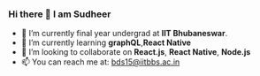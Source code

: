 ### Hi there 👋 I am Sudheer

<!--
**sudheerb9/sudheerb9** is a ✨ _special_ ✨ repository because its `README.md` (this file) appears on your GitHub profile.

Here are some ideas to get you started:
-->
- 🔭 I’m currently final year undergrad at <b>IIT Bhubaneswar</b>.
- 🌱 I’m currently learning <b>graphQL</b>,<b>React Native</b>
- 👯 I’m looking to collaborate on <b>React.js</b>, <b>React Native</b>, <b>Node.js</b>
- 📫 You can reach me at: <a href="mailto:bds15@iitbbs.ac.in">bds15@iitbbs.ac.in</a>
<!-- - 🤔 I’m looking for help with ...
- 💬 Ask me about ...
- 😄 Pronouns: ...
- ⚡ Fun fact: ... -->

